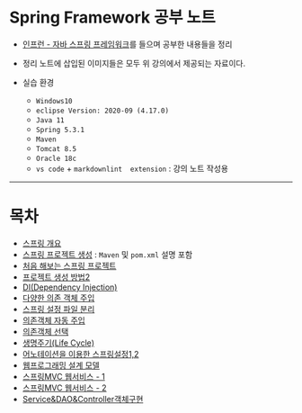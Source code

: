 # Spring Framework 공부 노트

+ [인프런 - 자바 스프링 프레임워크](https://www.inflearn.com/course/%EC%8A%A4%ED%94%84%EB%A7%81-%ED%94%84%EB%A0%88%EC%9E%84%EC%9B%8C%ED%81%AC_renew/dashboard)를 들으며 공부한 내용들을 정리

+ 정리 노트에 삽입된 이미지들은 모두 위 강의에서 제공되는 자료이다.

+ 실습 환경
    + `Windows10`
    + `eclipse Version: 2020-09 (4.17.0)`
    + `Java 11`
    + `Spring 5.3.1`
    + `Maven`
    + `Tomcat 8.5`
    + `Oracle 18c`
    + `vs code` + `markdownlint  extension` : 강의 노트 작성용

---

# 목차

+ [스프링 개요](https://github.com/journeytorainbow/Spring_study_note/blob/master/%EC%8A%A4%ED%94%84%EB%A7%81_%EA%B0%9C%EC%9A%94/%EB%A9%94%EB%AA%A8.md)
+ [스프링 프로젝트 생성](https://github.com/journeytorainbow/Spring_study_note/blob/master/%EC%8A%A4%ED%94%84%EB%A7%81_%ED%94%84%EB%A1%9C%EC%A0%9D%ED%8A%B8_%EC%83%9D%EC%84%B1/%EB%A9%94%EB%AA%A8.md) : `Maven` 및 `pom.xml` 설명 포함
+ [처음 해보는 스프링 프로젝트](https://github.com/journeytorainbow/Spring_study_note/blob/master/%EC%B2%98%EC%9D%8C_%ED%95%B4%EB%B3%B4%EB%8A%94_%EC%8A%A4%ED%94%84%EB%A7%81_%ED%94%84%EB%A1%9C%EC%A0%9D%ED%8A%B8/%EB%A9%94%EB%AA%A8.md)
+ [프로젝트 생성 방법2](https://github.com/journeytorainbow/Spring_study_note/blob/master/%ED%94%84%EB%A1%9C%EC%A0%9D%ED%8A%B8_%EC%83%9D%EC%84%B1_%EB%B0%A9%EB%B2%952/%EB%A9%94%EB%AA%A8.md)
+ [DI(Dependency Injection)](https://github.com/journeytorainbow/Spring_study_note/blob/master/DI(Dependency_Injection)/%EB%A9%94%EB%AA%A8.md)
+ [다양한 의존 객체 주입](https://github.com/journeytorainbow/Spring_study_note/blob/master/%EB%8B%A4%EC%96%91%ED%95%9C_%EC%9D%98%EC%A1%B4_%EA%B0%9D%EC%B2%B4%EC%A3%BC%EC%9E%85/%EB%A9%94%EB%AA%A8.md)
+ [스프링 설정 파일 분리](https://github.com/journeytorainbow/Spring_study_note/blob/master/%EC%8A%A4%ED%94%84%EB%A7%81_%EC%84%A4%EC%A0%95%ED%8C%8C%EC%9D%BC_%EB%B6%84%EB%A6%AC/%EB%A9%94%EB%AA%A8.md)
+ [의존객체 자동 주입](https://github.com/journeytorainbow/Spring_study_note/blob/master/%EC%9D%98%EC%A1%B4%EA%B0%9D%EC%B2%B4_%EC%9E%90%EB%8F%99%EC%A3%BC%EC%9E%85/%EB%A9%94%EB%AA%A8.md)
+ [의존객체 선택](https://github.com/journeytorainbow/Spring_study_note/blob/master/%EC%9D%98%EC%A1%B4%EA%B0%9D%EC%B2%B4_%EC%84%A0%ED%83%9D/%EB%A9%94%EB%AA%A8.md)
+ [생명주기(Life Cycle)](https://github.com/journeytorainbow/Spring_study_note/blob/master/%EC%83%9D%EB%AA%85%EC%A3%BC%EA%B8%B0(life_cycle)/%EB%A9%94%EB%AA%A8.md)
+ [어노테이션을 이용한 스프링설정1,2](https://github.com/journeytorainbow/Spring_study_note/blob/master/%EC%96%B4%EB%85%B8%ED%85%8C%EC%9D%B4%EC%85%98_%EC%9D%B4%EC%9A%A9_%EC%8A%A4%ED%94%84%EB%A7%81%EC%84%A4%EC%A0%951/%EB%A9%94%EB%AA%A8.md)
+ [웹프로그래밍 설계 모델](https://github.com/journeytorainbow/Spring_study_note/blob/master/%EC%9B%B9%ED%94%84%EB%A1%9C%EA%B7%B8%EB%9E%98%EB%B0%8D_%EC%84%A4%EA%B3%84%EB%AA%A8%EB%8D%B8/%EB%A9%94%EB%AA%A8.md)
+ [스프링MVC 웹서비스 - 1](https://github.com/journeytorainbow/Spring_study_note/blob/master/%EC%8A%A4%ED%94%84%EB%A7%81MVC_%EC%9B%B9%EC%84%9C%EB%B9%84%EC%8A%A41/%EB%A9%94%EB%AA%A8.md)
+ [스프링MVC 웹서비스 - 2](https://github.com/journeytorainbow/Spring_study_note/blob/master/%EC%8A%A4%ED%94%84%EB%A7%81MVC_%EC%9B%B9%EC%84%9C%EB%B9%84%EC%8A%A42/%EB%A9%94%EB%AA%A8.md)
+ [Service&DAO&Controller객체구현](https://github.com/journeytorainbow/Spring_study_note/blob/master/Service%26DAO%26Controller%EA%B0%9D%EC%B2%B4%EA%B5%AC%ED%98%84/%EB%A9%94%EB%AA%A8.md)